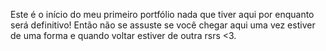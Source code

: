  Este é o início do meu primeiro portfólio
 nada que tiver aqui por enquanto será definitivo!
 Então não se assuste se você chegar aqui uma vez estiver de uma forma
 e quando voltar estiver de outra rsrs <3.
